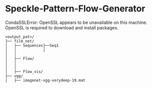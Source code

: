 # Speckle-Pattern-Flow-Generator

CondaSSLError: OpenSSL appears to be unavailable on this machine. OpenSSL is required to
download and install packages.
```
<output_pat>/
├── film_net/
│   ├── Sequences├──Seq1
│   │            │
│   │ 
│   ├── Flow/
│   │ 
│   │ 
│   ├── Flow_vis/
├── vgg/
│   ├── imagenet-vgg-verydeep-19.mat
```
